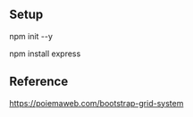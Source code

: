 ## Setup
npm init --y

npm install express

## Reference
https://poiemaweb.com/bootstrap-grid-system
